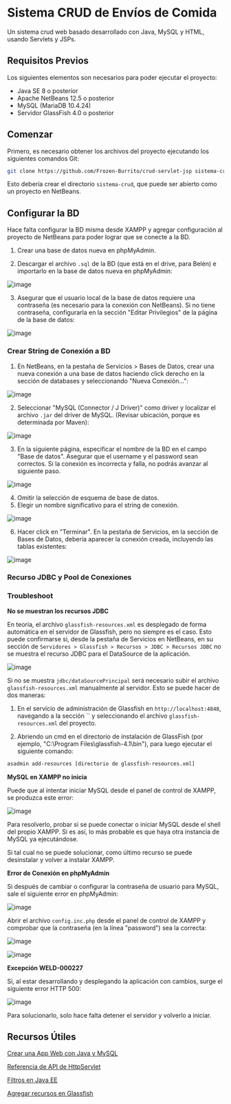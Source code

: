 # Sistema CRUD de Envíos de Comida

Un sistema crud web basado desarrollado con Java, MySQL y HTML, usando Servlets y JSPs.

## Requisitos Previos
Los siguientes elementos son necesarios para poder ejecutar el proyecto:

- Java SE 8 o posterior
- Apache NetBeans 12.5 o posterior
- MySQL (MariaDB 10.4.24)
- Servidor GlassFish 4.0 o posterior

## Comenzar

Primero, es necesario obtener los archivos del proyecto ejecutando los siguientes comandos Git:

```bash
git clone https://github.com/Frozen-Burrito/crud-servlet-jsp sistema-crud
```

Esto debería crear el directorio `sistema-crud`, que puede ser abierto como un proyecto en NetBeans.

## Configurar la BD

Hace falta configurar la BD misma desde XAMPP y agregar configuración al proyecto de NetBeans para poder lograr que se conecte a la BD.

1. Crear una base de datos nueva en phpMyAdmin.

2. Descargar el archivo `.sql` de la BD (que está en el drive, para Belén) e importarlo en la base de datos nueva en phpMyAdmin:

![image](https://user-images.githubusercontent.com/59635185/173942695-127b60a9-b270-4ad4-86b0-d6dd0a5c357c.png)

3. Asegurar que el usuario local de la base de datos requiere una contraseña (es necesario para la conexión con NetBeans). Si no tiene contraseña, configurarla en la sección "Editar Privilegios" de la página de la base de datos:

![image](https://user-images.githubusercontent.com/59635185/173956835-3fc420ad-d05d-4458-9c52-4dca33a1fda2.png)

### Crear String de Conexión a BD

1. En NetBeans, en la pestaña de Servicios > Bases de Datos, crear una nueva conexión a una base de datos haciendo click derecho en la sección de databases y seleccionando "Nueva Conexión...":

![image](https://user-images.githubusercontent.com/59635185/173942994-58832f38-8d68-4b10-a1df-0b96af5b71e5.png)

2. Seleccionar "MySQL (Connector / J Driver)" como driver y localizar el archivo `.jar` del driver de MySQL. (Revisar ubicación, porque es determinada por Maven):

![image](https://user-images.githubusercontent.com/59635185/173943793-ede9c63e-0a21-46eb-a3c9-70940ba9545c.png)

3. En la siguiente página, especificar el nombre de la BD en el campo "Base de datos". Asegurar que el username y el password sean correctos. Si la conexión es incorrecta y falla, no podrás avanzar al siguiente paso.

![image](https://user-images.githubusercontent.com/59635185/173944998-e86c5aba-3a07-4933-901d-ff3a47e01b5b.png)

4. Omitir la selección de esquema de base de datos.
5. Elegir un nombre significativo para el string de conexión.

![image](https://user-images.githubusercontent.com/59635185/173946761-d204ab83-557f-4a23-b57a-218bc4ec8be5.png)

6. Hacer click en "Terminar". En la pestaña de Servicios, en la sección de Bases de Datos, debería aparecer la conexión creada, incluyendo las tablas existentes:

![image](https://user-images.githubusercontent.com/59635185/173947716-125c4722-0255-4fa8-88b8-9ff679eab2fd.png)

### Recurso JDBC y Pool de Conexiones 

### Troubleshoot

**No se muestran los recursos JDBC**

En teoría, el archivo `glassfish-resources.xml` es desplegado de forma automática en el servidor de Glassfish, pero no siempre es el caso. Esto puede confirmarse si, desde la pestaña de Servicios en NetBeans, en su sección de `Servidores > Glassfish > Recursos > JDBC > Recursos JDBC` no se muestra el recurso JDBC para el DataSource de la aplicación.

![image](https://user-images.githubusercontent.com/59635185/173955315-82144d6c-9f08-4d04-b594-f5249d0252fd.png)

Si no se muestra `jdbc/dataSourcePrincipal` será necesario subir el archivo `glassfish-resources.xml` manualmente al servidor. Esto se puede hacer de dos maneras:

1. En el servicio de administración de Glassfish en `http://localhost:4848`, navegando a la sección `` y seleccionando el archivo `glassfish-resources.xml` del proyecto.

2. Abriendo un cmd en el directorio de instalación de GlassFish (por ejemplo, "C:\Program Files\glassfish-4.1\bin"), para luego ejecutar el siguiente comando: 

```bash
asadmin add-resources [directorio de glassfish-resources.xml]
```

**MySQL en XAMPP no inicia**

Puede que al intentar iniciar MySQL desde el panel de control de XAMPP, se produzca este error:

![image](https://user-images.githubusercontent.com/59635185/173956256-c2c0c64a-a487-4c71-9d28-d1b8fdd58e92.png)

Para resolverlo, probar si se puede conectar o iniciar MySQL desde el shell del propio XAMPP. Si es así, lo más probable es que haya otra instancia de MySQL ya ejecutándose. 

Si tal cual no se puede solucionar, como último recurso se puede desinstalar y volver a instalar XAMPP.

**Error de Conexión en phpMyAdmin**

Si después de cambiar o configurar la contraseña de usuario para MySQL, sale el siguiente error en phpMyAdmin:

![image](https://user-images.githubusercontent.com/59635185/173956600-11f8078a-ae4d-44b1-ba45-0a26bc3495c9.png)

Abrir el archivo `config.inc.php` desde el panel de control de XAMPP y comprobar que la contraseña (en la línea "password") sea la correcta:

![image](https://user-images.githubusercontent.com/59635185/173956727-4428862e-cc2c-44c8-a8d4-a2a3e486ec1a.png)

![image](https://user-images.githubusercontent.com/59635185/173956769-901bfd09-50df-4345-8092-039179391452.png)

**Excepción WELD-000227**

Si, al estar desarrollando y desplegando la aplicación con cambios, surge el siguiente error HTTP 500:

![image](https://user-images.githubusercontent.com/59635185/173956019-ee1afedc-0eff-4d25-a77d-9718bbce47d5.png)

Para solucionarlo, solo hace falta detener el servidor y volverlo a iniciar.


## Recursos Útiles
[Crear una App Web con Java y MySQL](https://netbeans.apache.org/kb/docs/web/mysql-webapp.html)

[Referencia de API de HttpServlet](https://docs.oracle.com/javaee/7/api/javax/servlet/http/HttpServlet.html)

[Filtros en Java EE](https://stackoverflow.com/tags/servlet-filters/info)

[Agregar recursos en Glassfish](https://glassfish.org/docs/5.1.0/reference-manual/add-resources.html)
